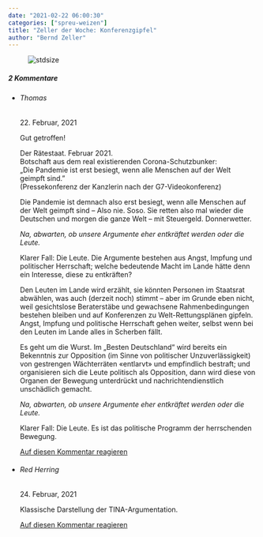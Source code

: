 ```yaml
---
date: "2021-02-22 06:00:30"
categories: ["spreu-weizen"]
title: "Zeller der Woche: Konferenzgipfel"
author: "Bernd Zeller"
---
```



<figure>
<img src="https://www.publicomag.com/wp-content/uploads/2021/02/Konferenzgipfel-1320x914.jpg" alt=stdsize>
</figure>


<!--more-->
<h5 class="comments-h">
2 Kommentare </h5>
<ul class="commentlist">
<li class="comment even thread-even depth-1 clearfix" id="li-comment-109168">
<h6 class="author">Thomas</h6> <span class="date">22. Februar, 2021</span>



Gut getroffen!

Der Rätestaat. Februar 2021.<br>
Botschaft aus dem real existierenden Corona-Schutzbunker:<br>
„Die Pandemie ist erst besiegt, wenn alle Menschen auf der Welt geimpft sind.”<br>
(Pressekonferenz der Kanzlerin nach der G7-Videokonferenz)

Die Pandemie ist demnach also erst besiegt, wenn alle Menschen auf der Welt geimpft sind &#8211; Also nie. Soso. Sie retten also mal wieder die Deutschen und morgen die ganze Welt – mit Steuergeld. Donnerwetter.

*Na, abwarten, ob unsere Argumente eher entkräftet werden oder die Leute.*

Klarer Fall: Die Leute. Die Argumente bestehen aus Angst, Impfung und politischer Herrschaft; welche bedeutende Macht im Lande hätte denn ein Interesse, diese zu entkräften?

Den Leuten im Lande wird erzählt, sie könnten Personen im Staatsrat abwählen, was auch (derzeit noch) stimmt &#8211; aber im Grunde eben nicht, weil gesichtslose Beraterstäbe und gewachsene Rahmenbedingungen bestehen bleiben und auf Konferenzen zu Welt-Rettungsplänen gipfeln. Angst, Impfung und politische Herrschaft gehen weiter, selbst wenn bei den Leuten im Lande alles in Scherben fällt. 

Es geht um die Wurst. Im „Besten Deutschland“ wird bereits ein Bekenntnis zur Opposition (im Sinne von politischer Unzuverlässigkeit) von gestrengen Wächterräten «entlarvt» und empfindlich bestraft; und organisieren sich die Leute politisch als Opposition, dann wird diese von Organen der Bewegung unterdrückt und nachrichtendienstlich unschädlich gemacht. 

*Na, abwarten, ob unsere Argumente eher entkräftet werden oder die Leute.*

Klarer Fall: Die Leute. Es ist das politische Programm der herrschenden Bewegung.

<a rel="nofollow" class="comment-reply-link" href="#comment-109168" data-commentid="109168" data-postid="13023" data-belowelement="comment-109168" data-respondelement="respond" data-replyto="Antworte auf Thomas" aria-label="Antworte auf Thomas">Auf diesen Kommentar reagieren</a> 


</li>
<li class="comment odd alt thread-odd thread-alt depth-1 clearfix" id="li-comment-109239">
<h6 class="author">Red Herring</h6> <span class="date">24. Februar, 2021</span>



Klassische Darstellung der TINA-Argumentation.

<a rel="nofollow" class="comment-reply-link" href="#comment-109239" data-commentid="109239" data-postid="13023" data-belowelement="comment-109239" data-respondelement="respond" data-replyto="Antworte auf Red Herring" aria-label="Antworte auf Red Herring">Auf diesen Kommentar reagieren</a> 


</li>
</ul>
